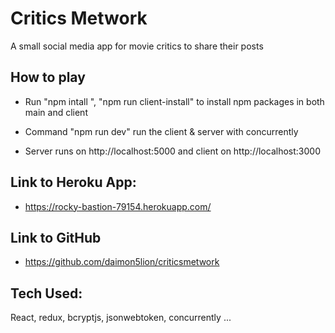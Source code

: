 # Critics Metwork

A small social media app for movie critics to share their posts

## How to play

- Run "npm intall ", "npm run client-install" to install npm packages in both main and client

- Command "npm run dev" run the client & server with concurrently

- Server runs on http://localhost:5000 and client on http://localhost:3000

## Link to Heroku App:

- https://rocky-bastion-79154.herokuapp.com/

## Link to GitHub

- https://github.com/daimon5lion/criticsmetwork

## Tech Used:

React, redux, bcryptjs, jsonwebtoken, concurrently ...
